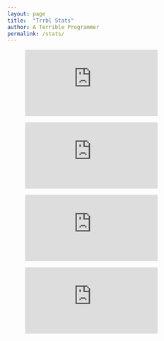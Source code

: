 ```yaml
---
layout: page
title:  "Trrbl Stats"
author: A Terrible Programmer
permalink: /stats/
---
```


<figure><embed src="https://wakatime.com/share/@Trrbl/c50b6e40-a845-4fc4-9139-1b050647618b.svg"></figure>

<figure><embed src="https://wakatime.com/share/@Trrbl/0157f919-defd-4174-8434-c7b44904c992.svg"></figure>

<figure><embed src="https://wakatime.com/share/@Trrbl/58d8945b-82b2-410f-add2-04a68914b855.svg"></figure>

<figure><embed src="https://wakatime.com/share/@Trrbl/5ed3a5a7-9f04-44b1-9988-cf44cdf7eb10.svg"></figure>